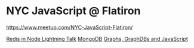 # NYC JavaScript @ Flatiron
https://www.meetup.com/NYC-JavaScript-Flatiron/

[Redis in Node Lightning Talk](https://github.com/flywheelsports/NYCJS-at-Flatiron/tree/master/redis)
[MongoDB](https://github.com/flywheelsports/NYCJS-at-Flatiron/tree/master/mongodb)
[Graphs, GraphDBs and JavaScript](https://github.com/flywheelsports/NYCJS-at-Flatiron/tree/master/graphs-graphdbs-javascript)

